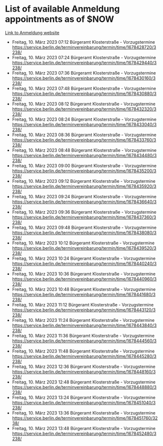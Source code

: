 # List of available Anmeldung appointments as of $NOW
[Link to Anmeldung website](https://service.berlin.de/terminvereinbarung/termin/tag.php?termin=1&anliegen[]=120686&dienstleisterlist=122210,122217,327316,122219,327312,122227,327314,122231,327346,122243,327348,122254,122252,329742,122260,329745,122262,329748,122271,327278,122273,327274,122277,327276,330436,122280,327294,122282,327290,122284,327292,122291,327270,122285,327266,122286,327264,122296,327268,150230,329760,122297,327286,122294,327284,122312,329763,122314,329775,122304,327330,122311,327334,122309,327332,317869,122281,327352,122279,329772,122283,122276,327324,122274,327326,122267,329766,122246,327318,122251,327320,122257,327322,122208,327298,122226,327300&herkunft=http%3A%2F%2Fservice.berlin.de%2Fdienstleistung%2F120686%2F)
- Freitag, 10. März 2023 07:12 Bürgeramt Klosterstraße - Vorzugstermine https://service.berlin.de/terminvereinbarung/termin/time/1678428720/3238/
- Freitag, 10. März 2023 07:24 Bürgeramt Klosterstraße - Vorzugstermine https://service.berlin.de/terminvereinbarung/termin/time/1678429440/3238/
- Freitag, 10. März 2023 07:36 Bürgeramt Klosterstraße - Vorzugstermine https://service.berlin.de/terminvereinbarung/termin/time/1678430160/3238/
- Freitag, 10. März 2023 07:48 Bürgeramt Klosterstraße - Vorzugstermine https://service.berlin.de/terminvereinbarung/termin/time/1678430880/3238/
- Freitag, 10. März 2023 08:12 Bürgeramt Klosterstraße - Vorzugstermine https://service.berlin.de/terminvereinbarung/termin/time/1678432320/3238/
- Freitag, 10. März 2023 08:24 Bürgeramt Klosterstraße - Vorzugstermine https://service.berlin.de/terminvereinbarung/termin/time/1678433040/3238/
- Freitag, 10. März 2023 08:36 Bürgeramt Klosterstraße - Vorzugstermine https://service.berlin.de/terminvereinbarung/termin/time/1678433760/3238/
- Freitag, 10. März 2023 08:48 Bürgeramt Klosterstraße - Vorzugstermine https://service.berlin.de/terminvereinbarung/termin/time/1678434480/3238/
- Freitag, 10. März 2023 09:00 Bürgeramt Klosterstraße - Vorzugstermine https://service.berlin.de/terminvereinbarung/termin/time/1678435200/3238/
- Freitag, 10. März 2023 09:12 Bürgeramt Klosterstraße - Vorzugstermine https://service.berlin.de/terminvereinbarung/termin/time/1678435920/3238/
- Freitag, 10. März 2023 09:24 Bürgeramt Klosterstraße - Vorzugstermine https://service.berlin.de/terminvereinbarung/termin/time/1678436640/3238/
- Freitag, 10. März 2023 09:36 Bürgeramt Klosterstraße - Vorzugstermine https://service.berlin.de/terminvereinbarung/termin/time/1678437360/3238/
- Freitag, 10. März 2023 09:48 Bürgeramt Klosterstraße - Vorzugstermine https://service.berlin.de/terminvereinbarung/termin/time/1678438080/3238/
- Freitag, 10. März 2023 10:12 Bürgeramt Klosterstraße - Vorzugstermine https://service.berlin.de/terminvereinbarung/termin/time/1678439520/3238/
- Freitag, 10. März 2023 10:24 Bürgeramt Klosterstraße - Vorzugstermine https://service.berlin.de/terminvereinbarung/termin/time/1678440240/3238/
- Freitag, 10. März 2023 10:36 Bürgeramt Klosterstraße - Vorzugstermine https://service.berlin.de/terminvereinbarung/termin/time/1678440960/3238/
- Freitag, 10. März 2023 10:48 Bürgeramt Klosterstraße - Vorzugstermine https://service.berlin.de/terminvereinbarung/termin/time/1678441680/3238/
- Freitag, 10. März 2023 11:12 Bürgeramt Klosterstraße - Vorzugstermine https://service.berlin.de/terminvereinbarung/termin/time/1678443120/3238/
- Freitag, 10. März 2023 11:24 Bürgeramt Klosterstraße - Vorzugstermine https://service.berlin.de/terminvereinbarung/termin/time/1678443840/3238/
- Freitag, 10. März 2023 11:36 Bürgeramt Klosterstraße - Vorzugstermine https://service.berlin.de/terminvereinbarung/termin/time/1678444560/3238/
- Freitag, 10. März 2023 11:48 Bürgeramt Klosterstraße - Vorzugstermine https://service.berlin.de/terminvereinbarung/termin/time/1678445280/3238/
- Freitag, 10. März 2023 12:36 Bürgeramt Klosterstraße - Vorzugstermine https://service.berlin.de/terminvereinbarung/termin/time/1678448160/3238/
- Freitag, 10. März 2023 12:48 Bürgeramt Klosterstraße - Vorzugstermine https://service.berlin.de/terminvereinbarung/termin/time/1678448880/3238/
- Freitag, 10. März 2023 13:24 Bürgeramt Klosterstraße - Vorzugstermine https://service.berlin.de/terminvereinbarung/termin/time/1678451040/3238/
- Freitag, 10. März 2023 13:36 Bürgeramt Klosterstraße - Vorzugstermine https://service.berlin.de/terminvereinbarung/termin/time/1678451760/3238/
- Freitag, 10. März 2023 13:48 Bürgeramt Klosterstraße - Vorzugstermine https://service.berlin.de/terminvereinbarung/termin/time/1678452480/3238/

